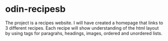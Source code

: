 # odin-recipesb

The project is a recipes website. I will have created a homepage that links to 3 different recipes. Each recipe will show understanding of the html layout by using tags for paragrahs, headings, images, ordered and unordered lists.